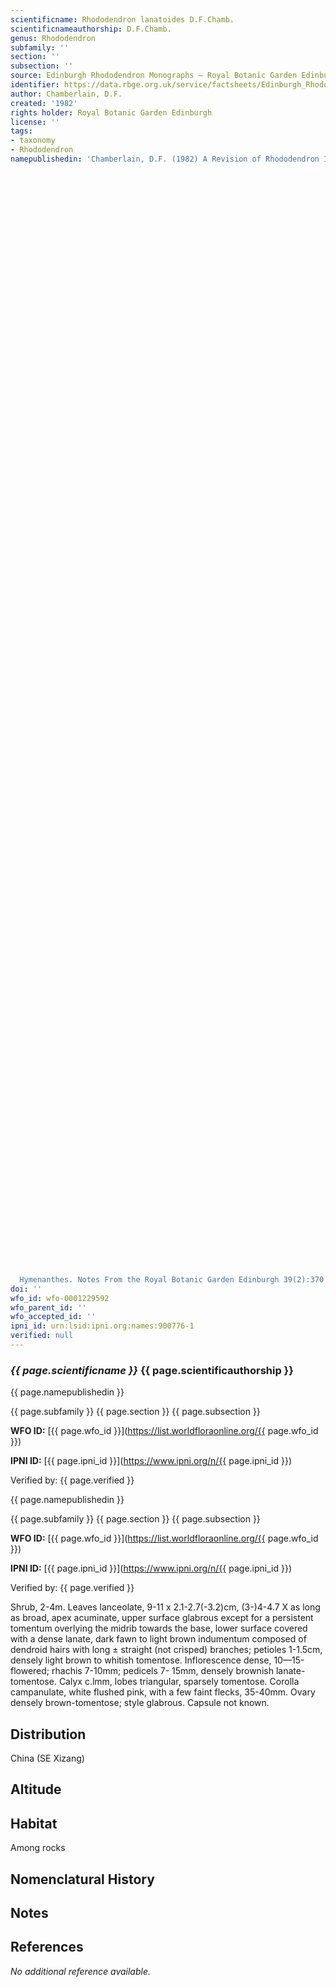 ```yaml
---
scientificname: Rhododendron lanatoides D.F.Chamb.
scientificnameauthorship: D.F.Chamb.
genus: Rhododendron
subfamily: ''
section: ''
subsection: ''
source: Edinburgh Rhododendron Monographs – Royal Botanic Garden Edinburgh
identifier: https://data.rbge.org.uk/service/factsheets/Edinburgh_Rhododendron_Monographs.xhtml
author: Chamberlain, D.F.
created: '1982'
rights holder: Royal Botanic Garden Edinburgh
license: ''
tags:
- taxonomy
- Rhododendron
namepublishedin: 'Chamberlain, D.F. (1982) A Revision of Rhododendron II. Subgenus































































































































  Hymenanthes. Notes From the Royal Botanic Garden Edinburgh 39(2):370'
doi: ''
wfo_id: wfo-0001229592
wfo_parent_id: ''
wfo_accepted_id: ''
ipni_id: urn:lsid:ipni.org:names:900776-1
verified: null
---
```

### _{{ page.scientificname }}_ {{ page.scientificauthorship }}
 {{ page.namepublishedin }}

{{ page.subfamily }} {{ page.section }} {{ page.subsection }}

**WFO ID:** [{{ page.wfo_id }}](https://list.worldfloraonline.org/{{ page.wfo_id }})

**IPNI ID:** [{{ page.ipni_id }}](https://www.ipni.org/n/{{ page.ipni_id }})

Verified by: {{ page.verified }}

 {{ page.namepublishedin }}

{{ page.subfamily }} {{ page.section }} {{ page.subsection }}

**WFO ID:** [{{ page.wfo_id }}](https://list.worldfloraonline.org/{{ page.wfo_id }})

**IPNI ID:** [{{ page.ipni_id }}](https://www.ipni.org/n/{{ page.ipni_id }})

Verified by: {{ page.verified }}



Shrub, 2-4m. Leaves lanceolate, 9-11 x 2.1-2.7(-3.2)cm, (3-)4-4.7 X as long as broad, apex acuminate, upper surface glabrous except for a persistent tomentum overlying the midrib towards the base, lower surface covered with a dense lanate, dark fawn to light brown indumentum composed of dendroid hairs with long ± straight (not crisped) branches; petioles 1-1.5cm, densely light brown to whitish tomentose. Inflorescence dense, 10—15-flowered; rhachis 7-10mm; pedicels 7- 15mm, densely brownish lanate-tomentose. Calyx c.lmm, lobes triangular, sparsely tomentose. Corolla campanulate, white flushed pink, with a few faint flecks, 35-40mm. Ovary densely brown-tomentose; style glabrous. Capsule not known.

## Distribution
China (SE Xizang)

## Altitude


## Habitat
Among rocks

## Nomenclatural History

                       
## Notes


## References

_No additional reference available._
